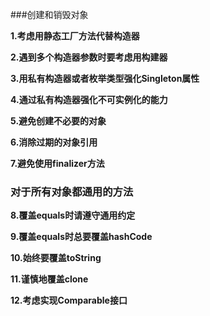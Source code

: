 
###创建和销毁对象

**1.考虑用静态工厂方法代替构造器**
  
**2.遇到多个构造器参数时要考虑用构建器**

**3.用私有构造器或者枚举类型强化Singleton属性**

**4.通过私有构造器强化不可实例化的能力**

**5.避免创建不必要的对象**

**6.消除过期的对象引用**

**7.避免使用finalizer方法**

### 对于所有对象都通用的方法

**8.覆盖equals时请遵守通用约定**

**9.覆盖equals时总要覆盖hashCode**

**10.始终要覆盖toString**

**11.谨慎地覆盖clone**

**12.考虑实现Comparable接口**

